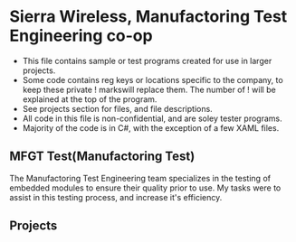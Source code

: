 # Sierra Wireless, Manufactoring Test Engineering co-op
- This file contains sample or test programs created for use in larger projects. 
- Some code contains reg keys or locations specific to the company, to keep these private ! markswill replace them. The number of ! will be explained at the top of the program.
- See projects section for files, and file descriptions.
- All code in this file is non-confidential, and are soley tester programs.
- Majority of the code is in C#, with the exception of a few XAML files.
## MFGT Test(Manufactoring Test)
The Manufactoring Test Engineering team specializes in the testing of embedded modules to ensure their quality prior to use. My tasks were to assist in this testing process, and increase it's efficiency.
## Projects
